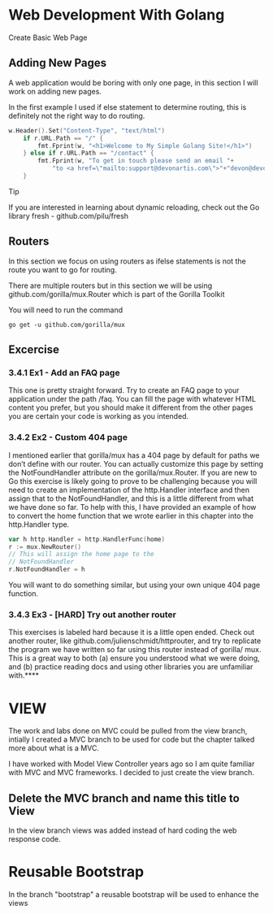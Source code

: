 # Web Development With Golang 

Create Basic Web Page 

## Adding New Pages 

A web application would be boring with only one page, in this section I will work on adding new pages. 

In the first example I used if else statement to determine routing, this is definitely not the right way to do routing.


```go
w.Header().Set("Content-Type", "text/html")
	if r.URL.Path == "/" {
		fmt.Fprint(w, "<h1>Welcome to My Simple Golang Site!</h1>")
	} else if r.URL.Path == "/contact" {
		fmt.Fprint(w, "To get in touch please send an email "+
			"to <a href=\"mailto:support@devonartis.com\">"+"devon@devonartis.com</a>.")
	}
```
> [!TIP]
If you are interested in learning about dynamic reloading, check out the Go library
fresh - github.com/pilu/fresh

> 

## Routers 
In this section we focus on using routers as ifelse statements is not the route you want to go for routing.

There are multiple routers but in this section we will be using github.com/gorilla/mux.Router which is part of the Gorilla Toolkit


You will need to run the command 

`go get -u github.com/gorilla/mux`  

## Excercise 

### 3.4.1 Ex1 - Add an FAQ page
This one is pretty straight forward. Try to create an FAQ page to your application
under the path /faq.
You can fill the page with whatever HTML content you prefer, but you should
make it different from the other pages you are certain your code is working as
you intended.

### 3.4.2 Ex2 - Custom 404 page
I mentioned earlier that gorilla/mux has a 404 page by default for paths we
don’t define with our router. You can actually customize this page by setting
the NotFoundHandler attribute on the gorilla/mux.Router.
If you are new to Go this exercise is likely going to prove to be challenging
because you will need to create an implementation of the http.Handler interface
and then assign that to the NotFoundHandler, and this is a little different from
what we have done so far.
To help with this, I have provided an example of how to convert the home
function that we wrote earlier in this chapter into the http.Handler type.


```go
var h http.Handler = http.HandlerFunc(home)
r := mux.NewRouter()
// This will assign the home page to the
// NotFoundHandler
r.NotFoundHandler = h
```

You will want to do something similar, but using your own unique 404 page
function.

### 3.4.3 Ex3 - [HARD] Try out another router

This exercises is labeled hard because it is a little open ended.
Check out another router, like github.com/julienschmidt/httprouter, and try to
replicate the program we have written so far using this router instead of gorilla/
mux.
This is a great way to both (a) ensure you understood what we were doing, and
(b) practice reading docs and using other libraries you are unfamiliar with.****

# VIEW

The work and labs done on MVC could be pulled from the view branch, intially I created a MVC
branch to be used for code but the chapter talked more about what is a MVC.

I have worked with Model View Controller years ago so I am quite familiar with MVC and MVC frameworks. I decided
to just create the view branch. 

## Delete the MVC branch and name this title to View

In the view branch views was added instead of hard coding the web response code.

# Reusable Bootstrap 

In the branch "bootstrap" a reusable bootstrap will be used to enhance the views


